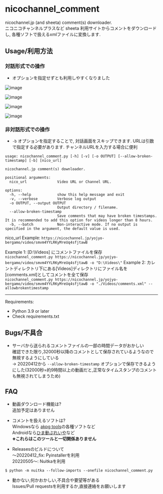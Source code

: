 # nicochannel_comment

nicochannel.jp (and sheeta) comment(s) downloader.  
ニコニコチャンネルプラスなど sheeta 利用サイトからコメントをダウンロードし, 各種ソフトで扱えるxmlファイルに変換します.

## Usage/利用方法

### 対話形式での操作

- オプションを指定せずとも利用しやすくなりました

![image](https://github.com/aorinngoDo/nicochannel_comment/assets/90427309/906bb073-5e56-4dc5-a0d2-786919b5b998)

![image](https://github.com/aorinngoDo/nicochannel_comment/assets/90427309/59c4b4b0-cb52-4816-8df7-45325395cdd0)

![image](https://github.com/aorinngoDo/nicochannel_comment/assets/90427309/eac4a038-feaa-45a9-aa5f-ce4a7d45e5fb)

![image](https://github.com/aorinngoDo/nicochannel_comment/assets/90427309/b4b5f296-935e-4de9-990e-e719c6c93841)

### 非対話形式での操作

- `-b` オプションを指定することで, 対話画面をスキップできます. URLは引数で指定する必要があります. チャンネルURLを入力する場合に便利

```
usage: nicochannel_comment.py [-h] [-v] [-o OUTPUT] [--allow-broken-timestamp] [-b] [nico_url]

nicochannel.jp comment(s) downloader.

positional arguments:
  nico_url              Video URL or Channel URL.

options:
  -h, --help            show this help message and exit
  -v, --verbose         Verbose log output
  -o OUTPUT, --output OUTPUT
                        Output directory / filename.
  --allow-broken-timestamp
                        Save comments that may have broken timestamps. It is recommended to add this option for videos longer than 8 hours.
  -b, --batch           Non-interactive mode. If no output is specified in the argument, the default value is used.
```

nico_url Example: ```https://nicochannel.jp/yojyo-bergamo/video/smvm4YYLRKyMreUq4sfjtawB```

Example 1: [D:\Videos\] にコメントファイルを保存  
```nicochannel_comment.py https://nicochannel.jp/yojyo-bergamo/video/smvm4YYLRKyMreUq4sfjtawB -o "D:\Videos\"```
Example 2: カレントディレクトリ下にある[Videos]ディレクトリにファイル名を[comments.xml]としてコメントを全て保存  
```nicochannel_comment.py https://nicochannel.jp/yojyo-bergamo/video/smvm4YYLRKyMreUq4sfjtawB -o "./Videos/comments.xml" --allowbrokentimestamp```

---
Requirements:

- Python 3.9 or later
- Check requirements.txt

## Bugs/不具合

- サーバから送られるコメントファイルの一部の時間データがおかしい  
確認できた限り,32000秒以降のコメントとして保存されているようなので無視するようにしている  
→ 20220412から ```--allow-broken-timestamp``` オプションで保存できるようにした(32000秒=約9時間以上の動画だと,正常なタイムスタンプのコメントも無視されてしまうため)

## FAQ

- 動画ダウンロード機能は?  
追加予定はありません  

- コメントを扱えるソフトは?  
Windowsなら [akpg tools](http://air.fem.jp/)の各種ソフトなど  
Androidなら[ひま動ぷれいや](https://s368.web.fc2.com/)など  
**※これらはこのツールと一切関係ありません**  

- Releasesのビルドについて  
～20220412_fix: Pyinstallerを利用  
20220505～:     Nuitkaを利用  

```shell-session
$ python -m nuitka --follow-imports --onefile nicochannel_comment.py
```

- 動かない,何かおかしい,不具合や要望等がある  
Issues/Pull requestsを利用するか,直接連絡をお願いします  
